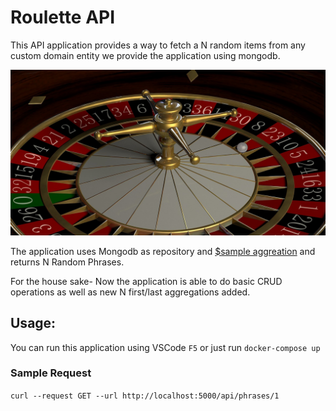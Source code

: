 # Roulette API

This API application provides a way to fetch a N random items from any custom domain entity we provide the application using mongodb.

<img src="img/roulette.jpg"  width="800" >

The application uses Mongodb as repository and [$sample aggreation](https://docs.mongodb.com/manual/reference/operator/aggregation/sample/index.html) and returns N Random Phrases.

For the house sake- Now the application is able to do basic CRUD operations as well as new N first/last aggregations added.

## Usage:

You can run this application using VSCode `F5` or just run `docker-compose up`

### Sample Request

`curl --request GET --url http://localhost:5000/api/phrases/1`
